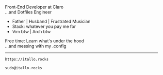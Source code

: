 Front-End Developer at Claro <br>
...and Dotfiles Engineer

- Father | Husband | Frustrated Musician
- Stack: whatever you pay me for
- Vim btw | Arch btw

Free time: 
Learn what's under the hood <br>
...and messing with my .config

---

```bash
https://itallo.rocks
```
```bash
sudo@itallo.rocks
```
